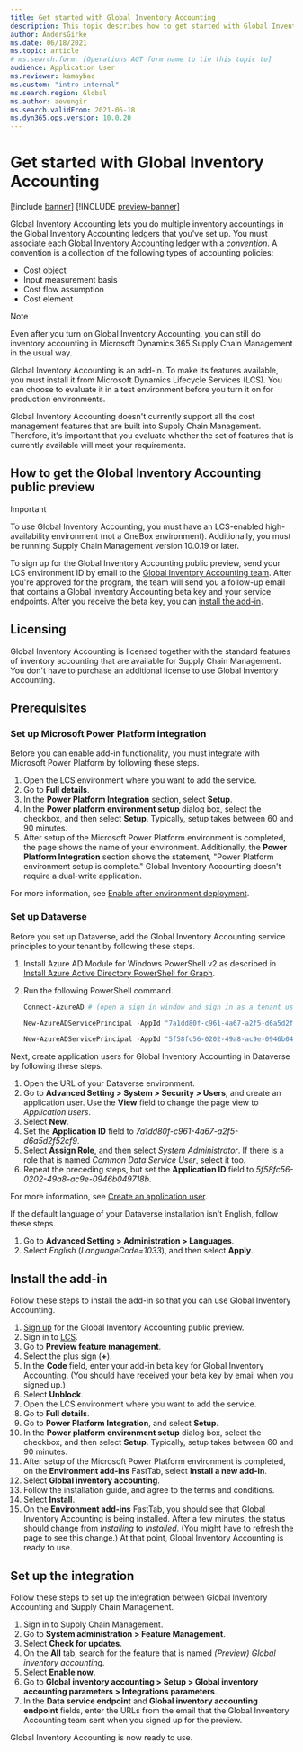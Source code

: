 ```yaml
---
title: Get started with Global Inventory Accounting
description: This topic describes how to get started with Global Inventory Accounting.
author: AndersGirke
ms.date: 06/18/2021
ms.topic: article
# ms.search.form: [Operations AOT form name to tie this topic to]
audience: Application User
ms.reviewer: kamaybac
ms.custom: "intro-internal"
ms.search.region: Global
ms.author: aevengir
ms.search.validFrom: 2021-06-18
ms.dyn365.ops.version: 10.0.20
---
```


# Get started with Global Inventory Accounting

[!include [banner](../includes/banner.md)]
[!INCLUDE [preview-banner](../includes/preview-banner.md)]
<!--KFM: Preview until 4/30/2022 -->

Global Inventory Accounting lets you do multiple inventory accountings in the Global Inventory Accounting ledgers that you've set up. You must associate each Global Inventory Accounting ledger with a *convention*. A convention is a collection of the following types of accounting policies:

- Cost object
- Input measurement basis
- Cost flow assumption
- Cost element

> [!NOTE]
> Even after you turn on Global Inventory Accounting, you can still do inventory accounting in Microsoft Dynamics 365 Supply Chain Management in the usual way.

Global Inventory Accounting is an add-in. To make its features available, you must install it from Microsoft Dynamics Lifecycle Services (LCS). You can choose to evaluate it in a test environment before you turn it on for production environments.

Global Inventory Accounting doesn't currently support all the cost management features that are built into Supply Chain Management. Therefore, it's important that you evaluate whether the set of features that is currently available will meet your requirements.

## <a name="sign-up"></a>How to get the Global Inventory Accounting public preview

> [!IMPORTANT]
> To use Global Inventory Accounting, you must have an LCS-enabled high-availability environment (not a OneBox environment). Additionally, you must be running Supply Chain Management version 10.0.19 or later.

To sign up for the Global Inventory Accounting public preview, send your LCS environment ID by email to the [Global Inventory Accounting team](mailto:GlobalInvAccount@microsoft.com). After you're approved for the program, the team will send you a follow-up email that contains a Global Inventory Accounting beta key and your service endpoints. After you receive the beta key, you can [install the add-in](#install).

## Licensing

Global Inventory Accounting is licensed together with the standard features of inventory accounting that are available for Supply Chain Management. You don't have to purchase an additional license to use Global Inventory Accounting.

## Prerequisites

### Set up Microsoft Power Platform integration

Before you can enable add-in functionality, you must integrate with Microsoft Power Platform by following these steps.

1. Open the LCS environment where you want to add the service.
1. Go to **Full details**.
1. In the **Power Platform Integration** section, select **Setup**.
1. In the **Power platform environment setup** dialog box, select the checkbox, and then select **Setup**. Typically, setup takes between 60 and 90 minutes.
1. After setup of the Microsoft Power Platform environment is completed, the page shows the name of your environment. Additionally, the **Power Platform Integration** section shows the statement, "Power Platform environment setup is complete." Global Inventory Accounting doesn't require a dual-write application.

For more information, see [Enable after environment deployment](../../fin-ops-core/dev-itpro/power-platform/enable-power-platform-integration.md#enable-after-deploy).

### Set up Dataverse

Before you set up Dataverse, add the Global Inventory Accounting service principles to your tenant by following these steps.

1. Install Azure AD Module for Windows PowerShell v2 as described in [Install Azure Active Directory PowerShell for Graph](/powershell/azure/active-directory/install-adv2).
1. Run the following PowerShell command.

    ```powershell
    Connect-AzureAD # (open a sign in window and sign in as a tenant user)

    New-AzureADServicePrincipal -AppId "7a1dd80f-c961-4a67-a2f5-d6a5d2f52cf9" -DisplayName "d365-scm-costaccountingservice"

    New-AzureADServicePrincipal -AppId "5f58fc56-0202-49a8-ac9e-0946b049718b" -DisplayName "d365-scm-operationdataservice"
    ```

Next, create application users for Global Inventory Accounting in Dataverse by following these steps.

1. Open the URL of your Dataverse environment.
1. Go to **Advanced Setting \> System \> Security \> Users**, and create an application user. Use the **View** field to change the page view to *Application users*.
1. Select **New**.
1. Set the **Application ID** field to *7a1dd80f-c961-4a67-a2f5-d6a5d2f52cf9*.
1. Select **Assign Role**, and then select *System Administrator*. If there is a role that is named *Common Data Service User*, select it too.
1. Repeat the preceding steps, but set the **Application ID** field to *5f58fc56-0202-49a8-ac9e-0946b049718b*.

For more information, see [Create an application user](/power-platform/admin/create-users-assign-online-security-roles#create-an-application-user).

If the default language of your Dataverse installation isn't English, follow these steps.

1. Go to **Advanced Setting \> Administration \> Languages**.
1. Select *English* (*LanguageCode=1033*), and then select **Apply**.

## <a name="install"></a>Install the add-in

Follow these steps to install the add-in so that you can use Global Inventory Accounting.

1. [Sign up](#sign-up) for the Global Inventory Accounting public preview.
1. Sign in to [LCS](https://lcs.dynamics.com/Logon/Index).
1. Go to **Preview feature management**.
1. Select the plus sign (**+**).
1. In the **Code** field, enter your add-in beta key for Global Inventory Accounting. (You should have received your beta key by email when you signed up.)
1. Select **Unblock**.
1. Open the LCS environment where you want to add the service.
1. Go to **Full details**.
1. Go to **Power Platform Integration**, and select **Setup**.
1. In the **Power platform environment setup** dialog box, select the checkbox, and then select **Setup**. Typically, setup takes between 60 and 90 minutes.
1. After setup of the Microsoft Power Platform environment is completed, on the **Environment add-ins** FastTab, select **Install a new add-in**.
1. Select **Global inventory accounting**.
1. Follow the installation guide, and agree to the terms and conditions.
1. Select **Install**.
1. On the **Environment add-ins** FastTab, you should see that Global Inventory Accounting is being installed. After a few minutes, the status should change from *Installing* to *Installed*. (You might have to refresh the page to see this change.) At that point, Global Inventory Accounting is ready to use.

## Set up the integration

Follow these steps to set up the integration between Global Inventory Accounting and Supply Chain Management.

1. Sign in to Supply Chain Management.
1. Go to **System administration \> Feature Management**.
1. Select **Check for updates**.
1. On the **All** tab, search for the feature that is named *(Preview) Global inventory accounting*.
1. Select **Enable now**.
1. Go to **Global inventory accounting \> Setup \> Global inventory accounting parameters \> Integrations parameters**.
1. In the **Data service endpoint** and **Global inventory accounting endpoint** fields, enter the URLs from the email that the Global Inventory Accounting team sent when you signed up for the preview.

Global Inventory Accounting is now ready to use.
